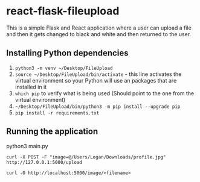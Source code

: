 # react-flask-fileupload

This is a simple Flask and React application where a user can upload a file and then it gets changed to black and white and then returned to the user.

## Installing Python dependencies

1. ```python3 -m venv ~/Desktop/FileUpload```
2. ```source ~/Desktop/FileUpload/bin/activate``` - this line activates the virtual environment so your Python will use an packages that are installed in it
3. ```which pip``` to verify what is being used (Should point to the one from the virtual environment)
4. ```~/Desktop/FileUpload/bin/python3 -m pip install --upgrade pip```
5. ```pip install -r requirements.txt```

## Running the application

python3 main.py




```curl -X POST -F "image=@/Users/Logan/Downloads/profile.jpg" http://127.0.0.1:5000/upload```

```curl -O http://localhost:5000/image/<filename>```